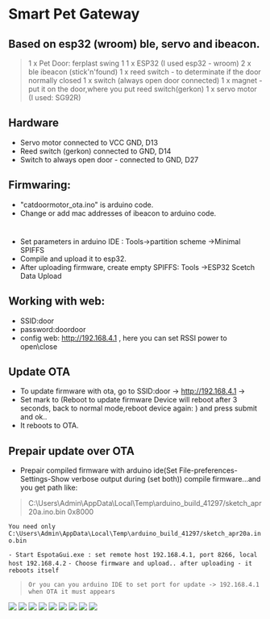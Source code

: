 # Smart Pet Gateway 
## Based on esp32 (wroom) ble, servo and ibeacon.

>1 x Pet Door: ferplast swing 1
>1 x ESP32 (I used esp32 - wroom)
>2 x ble ibeacon (stick'n'found)
>1 x reed switch - to determinate if the door normally closed
>1 x switch (always open door connected)
>1 x magnet - put it on the door,where you put reed switch(gerkon)
>1 x servo motor (I used: SG92R)

## Hardware
- Servo motor connected to VCC GND, D13
- Reed switch (gerkon) connected to GND, D14
- Switch to always open door - connected to GND, D27

## Firmwaring:
- "catdoormotor_ota.ino" is arduino code. 
- Change or add mac addresses of ibeacon to arduino code.
#
-  Set parameters in arduino IDE : Tools->partition scheme ->Minimal SPIFFS
- Compile and upload it to esp32.
- After uploading firmware, create empty SPIFFS: Tools ->ESP32 Scetch Data Upload

## Working with web:
- SSID:door 
- password:doordoor
- config web: http://192.168.4.1 , here you can set RSSI power to open\close

## Update OTA
- To update firmware with ota, go to SSID:door ->  http://192.168.4.1 -> 
- Set mark to (Reboot to update firmware Device will reboot after 3 seconds, back to normal mode,reboot device again: ) 
and press submit and ok..
- It reboots to OTA.
## Prepair update over OTA
- Prepair compiled firmware with arduino ide(Set File-preferences-Settings-Show verbose output during (set both))
compile firmware...and you get path like:

>C:\Users\Admin\AppData\Local\Temp\arduino_build_41297/sketch_apr20a.ino.bin 0x8000


```You need only C:\Users\Admin\AppData\Local\Temp\arduino_build_41297/sketch_apr20a.ino.bin```

``` - Start EspotaGui.exe : set remote host 192.168.4.1, port 8266, local host 192.168.4.2 ```
```- Choose firmware and upload.. after uploading - it reboots itself```

> ``` Or you can you arduino IDE to set port for update -> 192.168.4.1  ```
>``` when OTA it must appears```
>

![](1.jpg)
![](2.jpg)
![](3.jpg)
![](4.jpg)
![](5.jpg)
![](6.jpg)
![](7.jpg)
![](howto.jpg)
![](petdoor.gif)

